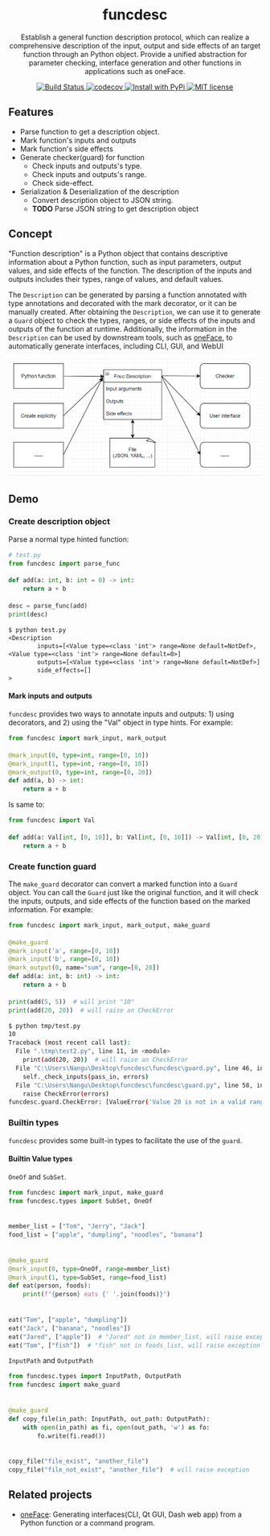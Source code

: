 <div align="center">
  <h1> funcdesc </h1>

  <p> Establish a general function description protocol, which can realize a comprehensive description of the input, output and side effects of an target function through an Python object. Provide a unified abstraction for parameter checking, interface generation and other functions in applications such as oneFace. </p>

  <p>
    <a href="https://github.com/Nanguage/funcdesc/actions/workflows/build_and_test.yml">
        <img src="https://github.com/Nanguage/funcdesc/actions/workflows/build_and_test.yml/badge.svg" alt="Build Status">
    </a>
    <a href="https://app.codecov.io/gh/Nanguage/funcdesc">
        <img src="https://codecov.io/gh/Nanguage/funcdesc/branch/master/graph/badge.svg" alt="codecov">
    </a>
    <a href="https://pypi.org/project/funcdesc/">
      <img src="https://img.shields.io/pypi/v/funcdesc.svg" alt="Install with PyPi" />
    </a>
    <a href="https://github.com/Nanguage/funcdesc/blob/master/LICENSE">
      <img src="https://img.shields.io/github/license/Nanguage/funcdesc" alt="MIT license" />
    </a>
  </p>
</div>


## Features

* Parse function to get a description object.
* Mark function's inputs and outputs
* Mark function's side effects
* Generate checker(guard) for function
  + Check inputs and outputs's type.
  + Check inputs and outputs's range.
  + Check side-effect.
* Serialization & Deserialization of the description
  + Convert description object to JSON string.
  + **TODO** Parse JSON string to get description object


## Concept

"Function description" is a Python object that contains descriptive information about a Python function, such as input parameters, output values, and side effects of the function. The description of the inputs and outputs includes their types, range of values, and default values.

The `Description` can be generated by parsing a function annotated with type annotations and decorated with the mark decorator, 
or it can be manually created. After obtaining the `Description`, 
we can use it to generate a  `Guard` object to check the types, ranges, or side effects of the inputs and outputs of the function at runtime. 
Additionally, the information in the `Description` can be used by downstream tools, such as [oneFace](https://github.com/Nanguage/oneFace), to automatically generate interfaces, including CLI, GUI, and WebUI

![concept](docs/images/concept.png)


## Demo

### Create description object

Parse a normal type hinted function:

```Python
# test.py
from funcdesc import parse_func

def add(a: int, b: int = 0) -> int:
    return a + b

desc = parse_func(add)
print(desc)
```

```
$ python test.py
<Description
        inputs=[<Value type=<class 'int'> range=None default=NotDef>, <Value type=<class 'int'> range=None default=0>]
        outputs=[<Value type=<class 'int'> range=None default=NotDef>]
        side_effects=[]
>
```

#### Mark inputs and outputs

`funcdesc` provides two ways to annotate inputs and outputs: 1) using decorators, and 2) using the "Val" object in type hints.
For example:

```Python
from funcdesc import mark_input, mark_output

@mark_input(0, type=int, range=[0, 10])
@mark_input(1, type=int, range=[0, 10])
@mark_output(0, type=int, range=[0, 20])
def add(a, b) -> int:
    return a + b
```

Is same to:

```Python
from funcdesc import Val

def add(a: Val[int, [0, 10]], b: Val[int, [0, 10]]) -> Val[int, [0, 20]]:
    return a + b
```

### Create function guard

The `make_guard` decorator can convert a marked function into a `Guard` object.
You can call the `Guard` just like the original function, and it will check the inputs, outputs,
and side effects of the function based on the marked information.
For example:

``` Python
from funcdesc import mark_input, mark_output, make_guard

@make_guard
@mark_input('a', range=[0, 10])
@mark_input('b', range=[0, 10])
@mark_output(0, name="sum", range=[0, 20])
def add(a: int, b: int) -> int:
    return a + b

print(add(5, 5))  # will print "10"
print(add(20, 20))  # will raise an CheckError
```

```bash
$ python tmp/test.py
10
Traceback (most recent call last):
  File ".\tmp\test2.py", line 11, in <module>
    print(add(20, 20))  # will raise an CheckError
  File "C:\Users\Nangu\Desktop\funcdesc\funcdesc\guard.py", line 46, in __call__
    self._check_inputs(pass_in, errors)
  File "C:\Users\Nangu\Desktop\funcdesc\funcdesc\guard.py", line 58, in _check_inputs
    raise CheckError(errors)
funcdesc.guard.CheckError: [ValueError('Value 20 is not in a valid range([0, 10]).'), ValueError('Value 20 is not in a valid range([0, 10]).')]
```


### Builtin types

`funcdesc` provides some built-in types to facilitate the use of the `guard`.

#### Builtin Value types

`OneOf` and `SubSet`.

```Python
from funcdesc import mark_input, make_guard
from funcdesc.types import SubSet, OneOf


member_list = ["Tom", "Jerry", "Jack"]
food_list = ["apple", "dumpling", "noodles", "banana"]


@make_guard
@mark_input(0, type=OneOf, range=member_list)
@mark_input(1, type=SubSet, range=food_list)
def eat(person, foods):
    print(f"{person} eats {' '.join(foods)}")


eat("Tom", ["apple", "dumpling"])
eat("Jack", ["banana", "noodles"])
eat("Jared", ["apple"])  # "Jared" not in member_list, will raise exception
eat("Tom", ["fish"])  # "fish" not in foods_list, will raise exception
```

`InputPath` and `OutputPath`

```Python
from funcdesc.types import InputPath, OutputPath
from funcdesc import make_guard


@make_guard
def copy_file(in_path: InputPath, out_path: OutputPath):
    with open(in_path) as fi, open(out_path, 'w') as fo:
        fo.write(fi.read())


copy_file("file_exist", "another_file")
copy_file("file_not_exist", "another_file")  # will raise exception
```


## Related projects

+ [oneFace](https://github.com/Nanguage/oneFace): Generating interfaces(CLI, Qt GUI, Dash web app) from a Python function or a command program.
